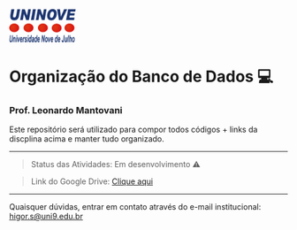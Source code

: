 <img src="https://github.com/HigorRoc/Uninove_2021.1/blob/main/Uninove-Logo.png" width="120" height="60">

# Organização do Banco de Dados :computer:
###  Prof. Leonardo Mantovani

Este repositório será utilizado para compor todos códigos + links da discplina acima e manter tudo organizado.

---

> Status das Atividades: Em desenvolvimento :warning:

> Link do Google Drive: [Clique aqui](https://drive.google.com/drive/folders/1e3O-IlCwIsS5-u1UhyTI-8LJNqs8opRj?usp=sharing)

---

Quaisquer dúvidas, entrar em contato através do e-mail institucional: 
higor.s@uni9.edu.br
